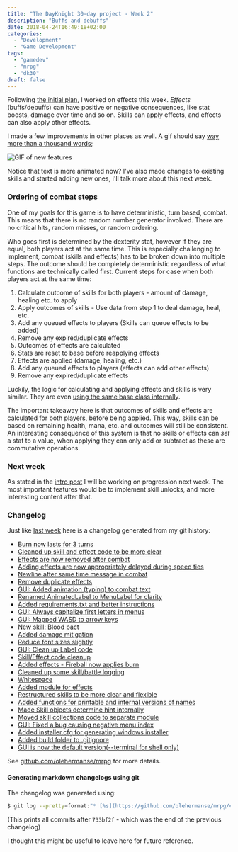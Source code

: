 ```yaml
---
title: "The DayKnight 30-day project - Week 2"
description: "Buffs and debuffs"
date: 2018-04-24T16:49:18+02:00
categories:
  - "Development"
  - "Game Development"
tags:
  - "gamedev"
  - "mrpg"
  - "dk30"
draft: false
---
```


Following [the initial plan](../dayknight30), I worked on effects this week.
_Effects_ (buffs/debuffs) can have positive or negative consequences, like stat boosts, damage over time and so on.
Skills can apply effects, and effects can also apply other effects.

I made a few improvements in other places as well.
A gif should say [way more than a thousand words](https://www.reddit.com/r/shittyaskscience/comments/2h86xo/);

![GIF of new features](/mrpg/gui_1.gif)

Notice that text is more animated now?
I've also made changes to existing skills and started adding new ones, I'll talk more about this next week.

### Ordering of combat steps

One of my goals for this game is to have deterministic, turn based, combat.
This means that there is no random number generator involved.
There are no critical hits, random misses, or random ordering.

Who goes first is determined by the dexterity stat, however if they are equal, both players act at the same time.
This is especially challenging to implement, combat (skills and effects) has to be broken down into multiple steps.
The outcome should be completely deterministic regardless of what functions are technically called first.
Current steps for case when both players act at the same time:

1. Calculate outcome of skills for both players - amount of damage, healing etc. to apply
2. Apply outcomes of skills - Use data from step 1 to deal damage, heal, etc.
3. Add any queued effects to players (Skills can queue effects to be added)
4. Remove any expired/duplicate effects
5. Outcomes of effects are calculated
6. Stats are reset to base before reapplying effects
7. Effects are applied (damage, healing, etc.)
8. Add any queued effects to players (effects can add other effects)
9. Remove any expired/duplicate effects

Luckily, the logic for calculating and applying effects and skills is very similar.
They are even [using the same base class internally](https://github.com/olehermanse/mrpg/blob/a8706add9ff5847c000c7e6689d13c8417d71709/mrpg/core/applier.py).

The important takeaway here is that outcomes of skills and effects are calculated for both players, before being applied.
This way, skills can be based on remaining health, mana, etc. and outcomes will still be consistent.
An interesting consequence of this system is that no skills or effects can _set_ a stat to a value, when applying they can only add or subtract as these are commutative operations.

### Next week

As stated in the [intro post](../dayknight30) I will be working on progression next week.
The most important features would be to implement skill unlocks, and more interesting content after that.

### Changelog

Just like [last week](../dayknight30_week1) here is a changelog generated from my git history:

* [Burn now lasts for 3 turns](https://github.com/olehermanse/mrpg/commit/dc006827027582458c1ecfa656e1fd04f129a4dc)
* [Cleaned up skill and effect code to be more clear](https://github.com/olehermanse/mrpg/commit/aaae4a66d81d6596491c575d627089babf6977a3)
* [Effects are now removed after combat](https://github.com/olehermanse/mrpg/commit/349c2a6a858265c2dafc06d3eccb902ebd5047e1)
* [Adding effects are now appropriately delayed during speed ties](https://github.com/olehermanse/mrpg/commit/18385a06f4c904ba4928d570ccb653db4191fcca)
* [Newline after same time message in combat](https://github.com/olehermanse/mrpg/commit/26b02b5ef75c4c1f1897947e732ff53a89603f90)
* [Remove duplicate effects](https://github.com/olehermanse/mrpg/commit/7be45467ac37eb4f78ac367555be2a3cb3f70e0b)
* [GUI: Added animation (typing) to combat text](https://github.com/olehermanse/mrpg/commit/83e28f1af10d36bd1e09418d2cf41eab2e3de421)
* [Renamed AnimatedLabel to MenuLabel for clarity](https://github.com/olehermanse/mrpg/commit/48fe98321924194d5b9246dc3d035470c02b8944)
* [Added requirements.txt and better instructions](https://github.com/olehermanse/mrpg/commit/667ee594bd539cdcedb8f60a8971f8b2939bd224)
* [GUI: Always capitalize first letters in menus](https://github.com/olehermanse/mrpg/commit/66e20be9051c33aae0370e29d49a0ece6600e8ce)
* [GUI: Mapped WASD to arrow keys](https://github.com/olehermanse/mrpg/commit/febcc9739e9176916cbd0a1ca2b87bb7a76c5275)
* [New skill: Blood pact](https://github.com/olehermanse/mrpg/commit/676eb420e14e625d817a92c642d706d933914ff5)
* [Added damage mitigation](https://github.com/olehermanse/mrpg/commit/8d62e53cb8366ca2f311299268d4c656f0d9ac36)
* [Reduce font sizes slightly](https://github.com/olehermanse/mrpg/commit/61490925b37a2e26980e3b72ac9e2f3491000f2f)
* [GUI: Clean up Label code](https://github.com/olehermanse/mrpg/commit/b00212c705fbd3f4ea07d0cdf7196c12684ed079)
* [Skill/Effect code cleanup](https://github.com/olehermanse/mrpg/commit/a8706add9ff5847c000c7e6689d13c8417d71709)
* [Added effects - Fireball now applies burn](https://github.com/olehermanse/mrpg/commit/d2b30f8584710dff2dda1da9a5597cdbf10f14f5)
* [Cleaned up some skill/battle logging](https://github.com/olehermanse/mrpg/commit/cc88ebfcbc38d1f8e2b7bbf5f00af55c55d656bb)
* [Whitespace](https://github.com/olehermanse/mrpg/commit/7d014d235e519604a6387d8a374ba41958be5039)
* [Added module for effects](https://github.com/olehermanse/mrpg/commit/e3e9f5fc4587a23d96a0f2550e144f32e731847a)
* [Restructured skills to be more clear and flexible](https://github.com/olehermanse/mrpg/commit/11a7ac29946f72ad46e4142c04f0013bc708b5b1)
* [Added functions for printable and internal versions of names](https://github.com/olehermanse/mrpg/commit/af6ee867d752f1cce59e8fdc9a2d61d42f033a1e)
* [Made Skill objects determine hint internally](https://github.com/olehermanse/mrpg/commit/6d41a95ad6987d78da1e0bde5814100ba3b59fef)
* [Moved skill collections code to separate module](https://github.com/olehermanse/mrpg/commit/ff10af8e953ad7ab26beb8f69b220d79b8fd1a3f)
* [GUI: Fixed a bug causing negative menu index](https://github.com/olehermanse/mrpg/commit/511143b536a0769f2be7d16a0a505b6786a632a2)
* [Added installer.cfg for generating windows installer](https://github.com/olehermanse/mrpg/commit/8484bcfba8577890602ae0521dedf20742f887f4)
* [Added build folder to .gitignore](https://github.com/olehermanse/mrpg/commit/7ef8cf382e51efa45c9cdae10f0c5868139d0cf2)
* [GUI is now the default version(--terminal for shell only)](https://github.com/olehermanse/mrpg/commit/79a1196c22ea3969a9f72786843d633a4aff334e)

See [github.com/olehermanse/mrpg](https://github.com/olehermanse/mrpg) for more details.

#### Generating markdown changelogs using git

The changelog was generated using:
```bash
$ git log --pretty=format:"* [%s](https://github.com/olehermanse/mrpg/commit/%H)" 733bf2f..HEAD
```
(This prints all commits after `733bf2f` - which was the end of the previous changelog)

I thought this might be useful to leave here for future reference.
